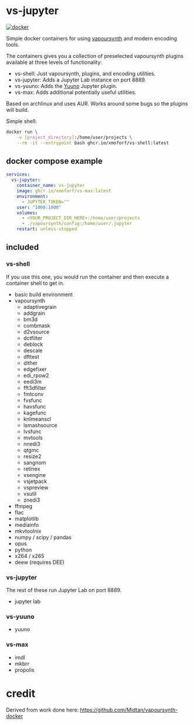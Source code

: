# vs-jupyter

[![docker](https://github.com/xmoforf/vs-jupyter/actions/workflows/docker.yml/badge.svg)](https://github.com/xmoforf/vs-jupyter/actions/workflows/docker.yml)

Simple docker containers for using [vapoursynth](https://www.vapoursynth.com/) and modern encoding tools.

The containers gives you a collection of preselected vapoursynth plugins available at three levels of functionality:

- vs-shell: Just vapoursynth, plugins, and encoding utilities.
- vs-jupyter: Adds a Jupyter Lab instance on port 8889.
- vs-yuuno: Adds the [Yuuno](https://github.com/Irrational-Encoding-Wizardry/yuuno) Jupyter plugin.
- vs-max: Adds additional potentially useful utilities.

Based on archlinux and uses AUR. Works around some bugs so the plugins will build.

Simple shell:

```bash
docker run \
    -v [project_directory]:/home/user/projects \
    --rm -it --entrypoint bash ghcr.io/xmoforf/vs-shell:latest
```

## docker compose example

```yaml
services:
  vs-jupyter:
    container_name: vs-jupyter
    image: ghcr.io/xmoforf/vs-max:latest
    environment:
      - JUPYTER_TOKEN=""
    user: "1000:1000"
    volumes:
      - <YOUR_PROJECT_DIR_HERE>:/home/user/projects
      - ./vapoursynth/config:/home/user/.jupyter
    restart: unless-stopped
```

## included

### vs-shell

If you use this one, you would run the container and then execute a container shell to get in.

- basic build environment
- vapoursynth
    - adaptivegrain
    - addgrain
    - bm3d
    - combmask
    - d2vsource
    - dctfilter
    - deblock
    - descale
    - dfttest
    - dither
    - edgefixer
    - edi_rpow2
    - eedi3m
    - fft3dfilter
    - fmtconv
    - fvsfunc
    - havsfunc
    - kagefunc
    - knlmeanscl
    - lsmashsource
    - lvsfunc
    - mvtools 
    - nnedi3
    - qtgmc
    - resize2
    - sangnom
    - retinex
    - vsengine 
    - vsjetpack 
    - vspreview
    - vsutil
    - znedi3
- ffmpeg
- flac
- matplotlib
- mediainfo
- mkvtoolnix
- numpy / scipy / pandas
- opus
- python
- x264 / x265
- deew (requires DEE)

### vs-jupyter

The rest of these run Jupyter Lab on port 8889.

- jupyter lab

### vs-yuuno

- yuuno

### vs-max

- imdl
- mkbrr
- propolis

# credit

Derived from work done here: https://github.com/Midtan/vapoursynth-docker
